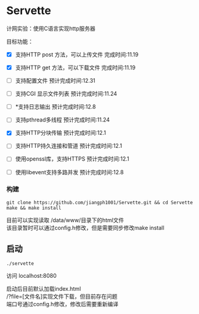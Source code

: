 # Servette

计网实验：使用C语言实现http服务器

目标功能：
- [x] 支持HTTP post 方法，可以上传文件 完成时间:11.19
- [x] 支持HTTP get  方法，可以下载文件 完成时间:11.19
- [ ] 支持配置文件 预计完成时间:12.31
- [ ] 支持CGI 显示文件列表 预计完成时间:11.24
- [ ] *支持日志输出 预计完成时间:12.8
- [ ] 支持pthread多线程 预计完成时间:11.24
- [x] 支持HTTP分块传输 预计完成时间:12.1
- [ ] 支持HTTP持久连接和管道 预计完成时间:12.1
- [ ] 使用openssl库，支持HTTPS 预计完成时间:12.1
- [ ] 使用libevent支持多路并发 预计完成时间:12.8


### 构建

```
git clone https://github.com/jiangph1001/Servette.git && cd Servette
make && make install
```
目前可以实现读取 /data/www/目录下的html文件  
该目录暂时可以通过config.h修改，但是需要同步修改make install

## 启动
```
./servette
```
访问
localhost:8080

启动后目前默认加载index.html  
/?file=[文件名]实现文件下载，但目前存在问题  
端口号通过config.h修改，修改后需要重新编译


